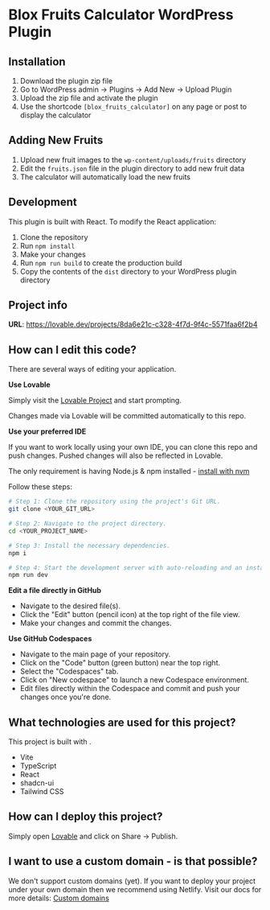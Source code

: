 # Blox Fruits Calculator WordPress Plugin

## Installation

1. Download the plugin zip file
2. Go to WordPress admin -> Plugins -> Add New -> Upload Plugin
3. Upload the zip file and activate the plugin
4. Use the shortcode `[blox_fruits_calculator]` on any page or post to display the calculator

## Adding New Fruits

1. Upload new fruit images to the `wp-content/uploads/fruits` directory
2. Edit the `fruits.json` file in the plugin directory to add new fruit data
3. The calculator will automatically load the new fruits

## Development

This plugin is built with React. To modify the React application:

1. Clone the repository
2. Run `npm install`
3. Make your changes
4. Run `npm run build` to create the production build
5. Copy the contents of the `dist` directory to your WordPress plugin directory

## Project info

**URL**: https://lovable.dev/projects/8da6e21c-c328-4f7d-9f4c-5571faa6f2b4

## How can I edit this code?

There are several ways of editing your application.

**Use Lovable**

Simply visit the [Lovable Project](https://lovable.dev/projects/8da6e21c-c328-4f7d-9f4c-5571faa6f2b4) and start prompting.

Changes made via Lovable will be committed automatically to this repo.

**Use your preferred IDE**

If you want to work locally using your own IDE, you can clone this repo and push changes. Pushed changes will also be reflected in Lovable.

The only requirement is having Node.js & npm installed - [install with nvm](https://github.com/nvm-sh/nvm#installing-and-updating)

Follow these steps:

```sh
# Step 1: Clone the repository using the project's Git URL.
git clone <YOUR_GIT_URL>

# Step 2: Navigate to the project directory.
cd <YOUR_PROJECT_NAME>

# Step 3: Install the necessary dependencies.
npm i

# Step 4: Start the development server with auto-reloading and an instant preview.
npm run dev
```

**Edit a file directly in GitHub**

- Navigate to the desired file(s).
- Click the "Edit" button (pencil icon) at the top right of the file view.
- Make your changes and commit the changes.

**Use GitHub Codespaces**

- Navigate to the main page of your repository.
- Click on the "Code" button (green button) near the top right.
- Select the "Codespaces" tab.
- Click on "New codespace" to launch a new Codespace environment.
- Edit files directly within the Codespace and commit and push your changes once you're done.

## What technologies are used for this project?

This project is built with .

- Vite
- TypeScript
- React
- shadcn-ui
- Tailwind CSS

## How can I deploy this project?

Simply open [Lovable](https://lovable.dev/projects/8da6e21c-c328-4f7d-9f4c-5571faa6f2b4) and click on Share -> Publish.

## I want to use a custom domain - is that possible?

We don't support custom domains (yet). If you want to deploy your project under your own domain then we recommend using Netlify. Visit our docs for more details: [Custom domains](https://docs.lovable.dev/tips-tricks/custom-domain/)
